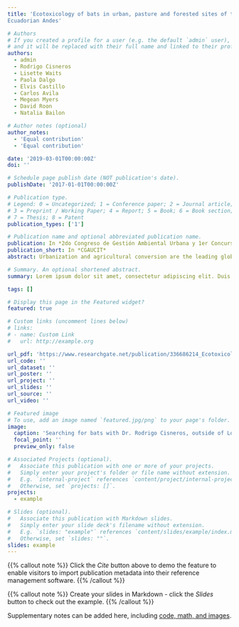 ```yaml
---
title: 'Ecotoxicology of bats in urban, pasture and forested sites of the southern
Ecuadorian Andes'

# Authors
# If you created a profile for a user (e.g. the default `admin` user), write the username (folder name) here
# and it will be replaced with their full name and linked to their profile.
authors:
  - admin
  - Rodrigo Cisneros
  - Lisette Waits
  - Paola Dalgo
  - Elvis Castillo
  - Carlos Avila
  - Megean Myers
  - David Roon
  - Natalia Bailon

# Author notes (optional)
author_notes:
  - 'Equal contribution'
  - 'Equal contribution'

date: '2019-03-01T00:00:00Z'
doi: ''

# Schedule page publish date (NOT publication's date).
publishDate: '2017-01-01T00:00:00Z'

# Publication type.
# Legend: 0 = Uncategorized; 1 = Conference paper; 2 = Journal article;
# 3 = Preprint / Working Paper; 4 = Report; 5 = Book; 6 = Book section;
# 7 = Thesis; 8 = Patent
publication_types: ['1']

# Publication name and optional abbreviated publication name.
publication: In *2do Congreso de Gestión Ambiental Urbana y 1er Concurso de Innovaciones Tecnológicas*
publication_short: In *CGAUCIT*
abstract: Urbanization and agricultural conversion are the leading global causes of deforestation and biodiversity loss. Latin America is the second most urbanized region in the world with 80% of people living in cities. Agricultural conversion is the main driver of the deforestation in tropical and subtropical countries accounting for 80% of deforestation from 2000-2010. This habitat alteration can lead to bioaccumulation of pollutants and other toxins that are harmful to humans and other species. For example, toxins leeched into the ecosystem from agriculture and urbanization that have been shown to degrade red and white blood cells and create primary physiological responses such as DNA damage. Insectivorous bats can be valuable bioindicators of human health risks because these species are at the same trophic level in the food chains as humans. The goal of this research was to evaluate whether urbanization and conversion of land to pasture was negatively affecting the physiology of bats within the Southern Ecuadorian Andes. Our study area was in the Zamora watershed near the city of Loja, and bats were captured by mist netting at 12 stream-catchments: three forest sites, three forest-pasture sites, three pasture sites, and three urban sites. Blood samples were collected from 20 bats for genotoxicology analysis. Genotoxic effects were measured using a micronucleus test. Preliminarily we found high levels of DNA damage in bats captured in urban, forest-pasture, and pasture sites compared to bats captured in forested areas. We also found the highest levels of DNA damage in insectivorous bats, this could be explained by the bioaccumulation of pollutants in the insects. This research provides valuable baseline data on the toxicological effects of land conversion on the overall health of bat populations, as well as identify regions with high levels of bioaccumulation that may also pose a risk to human health.

# Summary. An optional shortened abstract.
summary: Lorem ipsum dolor sit amet, consectetur adipiscing elit. Duis posuere tellus ac convallis placerat. Proin tincidunt magna sed ex sollicitudin condimentum.

tags: []

# Display this page in the Featured widget?
featured: true

# Custom links (uncomment lines below)
# links:
# - name: Custom Link
#   url: http://example.org

url_pdf: 'https://www.researchgate.net/publication/336686214_Ecotoxicology_of_bats_in_urban_pasture_and_forested_sites_of_the_southern_Ecuadorian_Andes'
url_code: ''
url_dataset: ''
url_poster: ''
url_project: ''
url_slides: ''
url_source: ''
url_video: ''

# Featured image
# To use, add an image named `featured.jpg/png` to your page's folder.
image:
  caption: 'Searching for bats with Dr. Rodrigo Cisneros, outside of Loja, Ecuador.'
  focal_point: ''
  preview_only: false

# Associated Projects (optional).
#   Associate this publication with one or more of your projects.
#   Simply enter your project's folder or file name without extension.
#   E.g. `internal-project` references `content/project/internal-project/index.md`.
#   Otherwise, set `projects: []`.
projects:
  - example

# Slides (optional).
#   Associate this publication with Markdown slides.
#   Simply enter your slide deck's filename without extension.
#   E.g. `slides: "example"` references `content/slides/example/index.md`.
#   Otherwise, set `slides: ""`.
slides: example
---
```


{{% callout note %}}
Click the _Cite_ button above to demo the feature to enable visitors to import publication metadata into their reference management software.
{{% /callout %}}

{{% callout note %}}
Create your slides in Markdown - click the _Slides_ button to check out the example.
{{% /callout %}}

Supplementary notes can be added here, including [code, math, and images](https://wowchemy.com/docs/writing-markdown-latex/).
